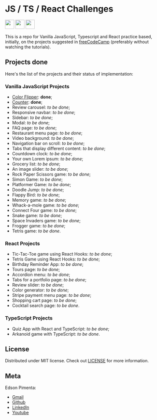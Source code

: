 # JS / TS / React Challenges

<a src="https://developer.mozilla.org/en-US/docs/web/javascript/guide/introduction"><img src="https://cdn.jsdelivr.net/gh/devicons/devicon/icons/javascript/javascript-original.svg" width="30"></a>
<a src="https://react.dev/"><img src="https://cdn.jsdelivr.net/gh/devicons/devicon/icons/react/react-original.svg" width="30"></a>
<a src="https://www.typescriptlang.org/"><img src="https://cdn.jsdelivr.net/gh/devicons/devicon/icons/typescript/typescript-original.svg" width="30"></a>

This is a repo for Vanilla JavaScript, Typescript and React practice based, initially, on the projects suggested in [freeCodeCamp](https://www.freecodecamp.org/news/javascript-projects-for-beginners/) (preferably without watching the tutorials).

## Projects done

Here's the list of the projects and their status of implementation:

### Vanilla JavaScript Projects

- [Color Flipper](https://eddyyxxyy-color-flipper.netlify.app/): **done**;
- [Counter](https://eddyyxxyy-counter.netlify.app/): **done**;
- Review carousel: _to be done_;
- Responsive navbar: _to be done_;
- Sidebar: _to be done_;
- Modal: _to be done_;
- FAQ page: _to be done_;
- Restaurant menu page: _to be done_;
- Video background: _to be done_;
- Navigation bar on scroll: _to be done_;
- Tabs that display different content: _to be done_;
- Countdown clock: _to be done_;
- Your own Lorem ipsum: _to be done_;
- Grocery list: _to be done_;
- An image slider: _to be done_;
- Rock Paper Scissors game: _to be done_;
- Simon Game: _to be done_;
- Platformer Game: _to be done_;
- Doodle Jump: _to be done_;
- Flappy Bird: _to be done_;
- Memory game: _to be done_;
- Whack-a-mole game: _to be done_;
- Connect Four game: _to be done_;
- Snake game: _to be done_;
- Space Invaders game: _to be done_;
- Frogger game: _to be done_;
- Tetris game: _to be done_.

### React Projects

- Tic-Tac-Toe game using React Hooks: _to be done_;
- Tetris Game using React Hooks: _to be done_;
- Birthday Reminder App: _to be done_;
- Tours page: _to be done_;
- Accordion menu: _to be done_;
- Tabs for a portfolio page: _to be done_;
- Review slider: _to be done_;
- Color generator: _to be done_;
- Stripe payment menu page: _to be done_;
- Shopping cart page: _to be done_;
- Cocktail search page: _to be done_.

### TypeScript Projects

- Quiz App with React and TypeScript: _to be done_;
- Arkanoid game with TypeScript: _to be done_.

## License

Distributed under MIT license. Check out [LICENSE](https://github.com/eddyyxxyy/js-challenges/blob/main/LICENSE.md) for more information.

## Meta

Edson Pimenta:

- [Gmail](mailto:edson.tibo@gmail.com?)
- [Github](https://github.com/eddyyxxyy)
- [LinkedIn](https://www.linkedin.com/in/eeddyyxxyy/)
- [Youtube](https://www.youtube.com/channel/UCIISJihJOYOBj-4oZhW3pSw)

